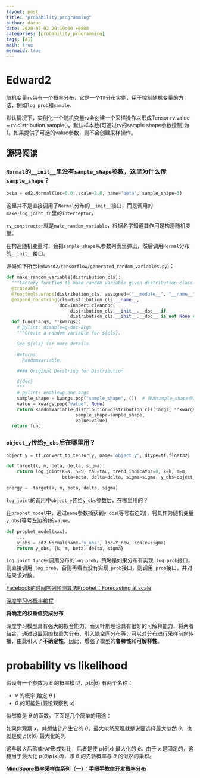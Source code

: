 ```yaml
---
layout: post
title: "probability_programming"
author: dazuo
date: 2020-07-02 20:19:00 +0800
categories: [probability_programming]
tags: [AI]
math: true
mermaid: true
---
```


# Edward2

随机变量`rv`带有一个概率分布，它是一个`TF`分布实例，用于控制随机变量的方法，例如`log_prob`和`sample`.

默认情况下，实例化一个随机变量rv会创建一个采样操作以形成Tensor rv.value ~ rv.distribution.sample()。默认样本数(可通过rv的sample shape参数控制)为1。如果提供了可选的value参数，则不会创建采样操作。



## 源码阅读

### `Normal`的`__init__`里没有`sample_shape`参数，这里为什么传`sample_shape`？

```python
beta = ed2.Normal(loc=0.0, scale=2.0, name='beta', sample_shape=3)
```

这里并不是直接调用了`Normal`分布的`__init__`接口，而是调用的`make_log_joint_fn`里的`interceptor`，

`rv_constructor`就是`make_random_variable`，根据名字知道其作用是构造随机变量。

在构造随机变量时，会把`sample_shape`从参数列表里弹出，然后调用`Normal`分布的`__init__`接口。

源码如下所示(`edward2/tensorflow/generated_random_variables.py`)：

```python
def make_random_variable(distribution_cls):
  """Factory function to make random variable given distribution class."""
  @traceable
  @functools.wraps(distribution_cls, assigned=("__module__", "__name__"))
  @expand_docstring(cls=distribution_cls.__name__,
                    doc=inspect.cleandoc(
                        distribution_cls.__init__.__doc__ if
                        distribution_cls.__init__.__doc__ is not None else ""))
  def func(*args, **kwargs):
    # pylint: disable=g-doc-args
    """Create a random variable for ${cls}.

    See ${cls} for more details.

    Returns:
      RandomVariable.

    #### Original Docstring for Distribution

    ${doc}
    """
    # pylint: enable=g-doc-args
    sample_shape = kwargs.pop("sample_shape", ())  # 弹出sample_shape参数
    value = kwargs.pop("value", None)
    return RandomVariable(distribution=distribution_cls(*args, **kwargs),
                          sample_shape=sample_shape,
                          value=value)
  return func
```



###  `object_y`传给`y_obs`后在哪里用？

```python
object_y = tf.convert_to_tensor(y, name='object_y', dtype=tf.float32)

def target(k, m, beta, delta, sigma):
    return log_joint(K=K, S=S, tau=tau, trend_indicator=0, k=k, m=m,
                     beta=beta, delta=delta, sigma=sigma, y_obs=object_y)

energy = -target(k, m, beta, delta, sigma)
```

`log_joint`的调用中`object_y`传给`y_obs`参数后，在哪里用的？

在`prophet_model`中，通过`name`参数捕获到`y_obs`(等号右边的)，将其作为随机变量`y_obs`(等号左边的)的`value`。

```python
def prophet_model(xxx):
    ...
    y_obs = ed2.Normal(name='y_obs', loc=Y_new, scale=sigma)
    return y_obs, {k, m, beta, delta, sigma}
```





`log_joint_func`中调用分布的`log_prob`，策略是如果分布有实现`_log_prob`接口，则直接调用`_log_prob`，否则再看有没有实现`_prob`接口，则调用`_prob`接口，并对结果求对数。



[Facebook的时间序列预测算法Prophet：Forecasting at scale](https://zhuanlan.zhihu.com/p/492992712)



[深度学习vs概率编程](https://zhuanlan.zhihu.com/p/234931176)

**将确定的权重值变成分布**

深度学习模型具有强大的拟合能力，而贝叶斯理论具有很好的可解释能力，将两者结合，通过设置网络权重为分布、引入隐空间分布等，可以对分布进行采样前向传播，由此引入了**不确定性**，因此，增强了模型的**鲁棒性**和**可解释性**。



# probability vs likelihood

假设有一个参数为 $\theta$ 的概率模型，$p(x|\theta)$ 有两个名称：

- $x$ 的概率(给定 $\theta$ )
- $\theta$ 的可能性(假设观察到 $x$)

似然度是 $\theta$ 的函数。下面是几个简单的用途：

如果你观察 $x$，并想估计产生它的 $\theta$，最大似然原理就是说要选择最大似然 $\theta$，也就是使 $p(x|\theta)$ 最大化的$\theta$。

这与最大后验或`MAP`形成对比，后者是使 $p(\theta | x)$ 最大化的 $\theta$。由于 $x$ 是固定的，这相当于最大化 $p(\theta) p(x | \theta)$，即 $\theta$ 的先验概率与 $\theta$ 的似然的乘积。



[**MindSpore概率采样库系列（一）：手把手教你开发概率分布**](https://mindspore.cn/news/newschildren?id=326)

